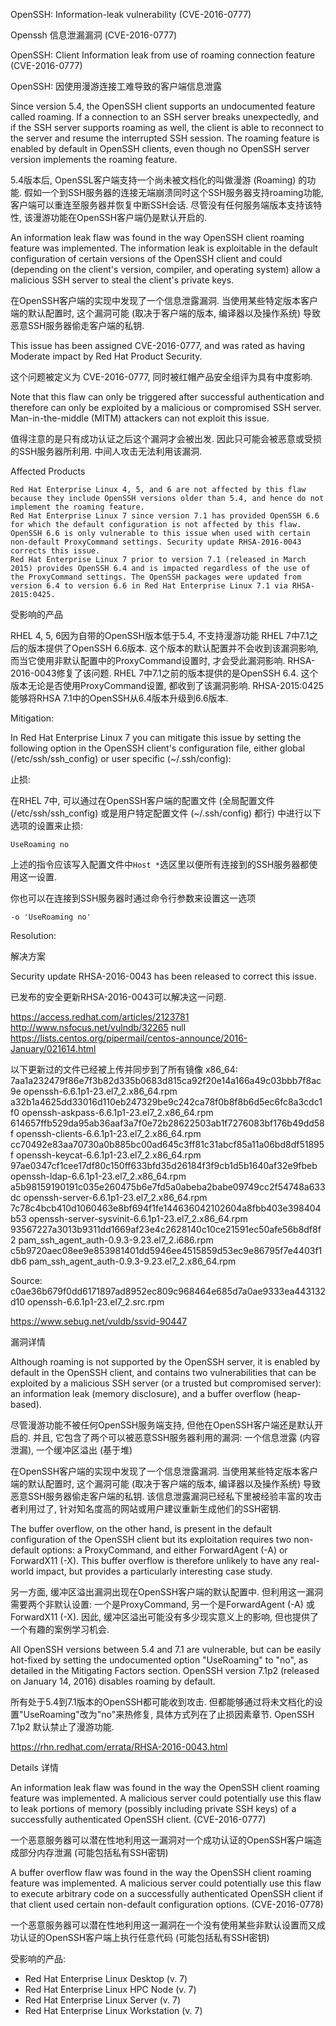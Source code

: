 
OpenSSH: Information-leak vulnerability (CVE-2016-0777) 

Openssh 信息泄漏漏洞 (CVE-2016-0777)

OpenSSH: Client Information leak from use of roaming connection feature (CVE-2016-0777)

OpenSSH: 因使用漫游连接工难导致的客户端信息泄露

Since version 5.4, the OpenSSH client supports an undocumented feature called roaming. If a connection to an SSH server breaks unexpectedly, and if the SSH server supports roaming as well, the client is able to reconnect to the server and resume the interrupted SSH session. The roaming feature is enabled by default in OpenSSH clients, even though no OpenSSH server version implements the roaming feature.

5.4版本后, OpenSSL客户端支持一个尚未被文档化的叫做漫游 (Roaming) 的功能. 假如一个到SSH服务器的连接无端崩溃同时这个SSH服务器支持roaming功能, 客户端可以重连至服务器并恢复中断SSH会话. 尽管没有任何服务端版本支持该特性, 该漫游功能在OpenSSH客户端仍是默认开启的.

An information leak flaw was found in the way OpenSSH client roaming feature was implemented. The information leak is exploitable in the default configuration of certain versions of the OpenSSH client and could (depending on the client's version, compiler, and operating system) allow a malicious SSH server to steal the client's private keys.

在OpenSSH客户端的实现中发现了一个信息泄露漏洞. 当使用某些特定版本客户端的默认配置时, 这个漏洞可能 (取决于客户端的版本, 编译器以及操作系统) 导致恶意SSH服务器偷走客户端的私钥.

This issue has been assigned CVE-2016-0777, and was rated as having Moderate impact by Red Hat Product Security.

这个问题被定义为 CVE-2016-0777, 同时被红帽产品安全组评为具有中度影响.

Note that this flaw can only be triggered after successful authentication and therefore can only be exploited by a malicious or compromised SSH server. Man-in-the-middle (MITM) attackers can not exploit this issue.

值得注意的是只有成功认证之后这个漏洞才会被出发. 因此只可能会被恶意或受损的SSH服务器所利用. 中间人攻击无法利用该漏洞.

Affected Products

    Red Hat Enterprise Linux 4, 5, and 6 are not affected by this flaw because they include OpenSSH versions older than 5.4, and hence do not implement the roaming feature.
    Red Hat Enterprise Linux 7 since version 7.1 has provided OpenSSH 6.6 for which the default configuration is not affected by this flaw. OpenSSH 6.6 is only vulnerable to this issue when used with certain non-default ProxyCommand settings. Security update RHSA-2016-0043 corrects this issue.
    Red Hat Enterprise Linux 7 prior to version 7.1 (released in March 2015) provides OpenSSH 6.4 and is impacted regardless of the use of the ProxyCommand settings. The OpenSSH packages were updated from version 6.4 to version 6.6 in Red Hat Enterprise Linux 7.1 via RHSA-2015:0425.


受影响的产品

RHEL 4, 5, 6因为自带的OpenSSH版本低于5.4, 不支持漫游功能
RHEL 7中7.1之后的版本提供了OpenSSH 6.6版本. 这个版本的默认配置并不会收到该漏洞影响, 而当它使用非默认配置中的ProxyCommand设置时, 才会受此漏洞影响. RHSA-2016-0043修复了该问题.
RHEL 7中7.1之前的版本提供的是OpenSSH 6.4. 这个版本无论是否使用ProxyCommand设置, 都收到了该漏洞影响. RHSA-2015:0425能够将RHSA 7.1中的OpenSSH从6.4版本升级到6.6版本.

Mitigation:

In Red Hat Enterprise Linux 7 you can mitigate this issue by setting the following option in the OpenSSH client's configuration file, either global (/etc/ssh/ssh_config) or user specific (~/.ssh/config):

止损:

在RHEL 7中, 可以通过在OpenSSH客户端的配置文件 (全局配置文件 (/etc/ssh/ssh_config) 或是用户特定配置文件 (~/.ssh/config) 都行) 中进行以下选项的设置来止损:

    UseRoaming no

上述的指令应该写入配置文件中`Host *`选区里以便所有连接到的SSH服务器都使用这一设置.

你也可以在连接到SSH服务器时通过命令行参数来设置这一选项

    -o 'UseRoaming no'

Resolution:

解决方案

Security update RHSA-2016-0043 has been released to correct this issue.

已发布的安全更新RHSA-2016-0043可以解决这一问题.


https://access.redhat.com/articles/2123781
http://www.nsfocus.net/vulndb/32265
null
https://lists.centos.org/pipermail/centos-announce/2016-January/021614.html

以下更新过的文件已经被上传并同步到了所有镜像
x86_64:
7aa1a232479f86e7f3b82d335b0683d815ca92f20e14a166a49c03bbb7f8ac9e  openssh-6.6.1p1-23.el7_2.x86_64.rpm
a32b1a4625dd33016d110eb247329be9c242ca78f0b8f8b6d5ec6fc8a3cdc1f0  openssh-askpass-6.6.1p1-23.el7_2.x86_64.rpm
614657ffb529da95ab36aaf3a7f0e72b28622503ab1f7276083bf176b49dd58f  openssh-clients-6.6.1p1-23.el7_2.x86_64.rpm
cc70492e83aa70730a0b885bc00ad645c3ff81c31abcf85a11a06bd8df51895f  openssh-keycat-6.6.1p1-23.el7_2.x86_64.rpm
97ae0347cf1cee17df80c150ff633bfd35d26184f3f9cb1d5b1640af32e9fbeb  openssh-ldap-6.6.1p1-23.el7_2.x86_64.rpm
a5b98159190191c035e260475b6e7fd5a0abeba2babe09749cc2f54748a633dc  openssh-server-6.6.1p1-23.el7_2.x86_64.rpm
7c78c4bcb410d1060463e8bf694f1fe144636042102604a8fbb403e398404b53  openssh-server-sysvinit-6.6.1p1-23.el7_2.x86_64.rpm
93567227a3013b9311dd1669af23e4c2628140c10ce21591ec50afe56b8df8f2  pam_ssh_agent_auth-0.9.3-9.23.el7_2.i686.rpm
c5b9720aec08ee9e853981401dd5946ee4515859d53ec9e86795f7e4403f1db6  pam_ssh_agent_auth-0.9.3-9.23.el7_2.x86_64.rpm

Source:
c0ae36b679f0dd6171897ad8952ec809c968464e685d7a0ae9333ea443132d10  openssh-6.6.1p1-23.el7_2.src.rpm

https://www.sebug.net/vuldb/ssvid-90447

漏洞详情

Although roaming is not supported by the OpenSSH server, it is enabled by default in the OpenSSH client, and contains two vulnerabilities that can be exploited by a malicious SSH server (or a trusted but compromised server): an information leak (memory disclosure), and a buffer overflow (heap-based).

尽管漫游功能不被任何OpenSSH服务端支持, 但他在OpenSSH客户端还是默认开启的. 并且, 它包含了两个可以被恶意SSH服务器利用的漏洞: 一个信息泄露 (内容泄漏), 一个缓冲区溢出 (基于堆)

在OpenSSH客户端的实现中发现了一个信息泄露漏洞. 当使用某些特定版本客户端的默认配置时, 这个漏洞可能 (取决于客户端的版本, 编译器以及操作系统) 导致恶意SSH服务器偷走客户端的私钥. 该信息泄露漏洞已经私下里被经验丰富的攻击者利用过了, 针对知名度高的网站或用户建议重新生成他们的SSH密钥.

The buffer overflow, on the other hand, is present in the default configuration of the OpenSSH client but its exploitation requires two non-default options: a ProxyCommand, and either ForwardAgent (-A) or ForwardX11 (-X). This buffer overflow is therefore unlikely to have any real-world impact, but provides a particularly interesting case study.

另一方面, 缓冲区溢出漏洞出现在OpenSSH客户端的默认配置中. 但利用这一漏洞需要两个非默认设置: 一个是ProxyCommand, 另一个是ForwardAgent (-A) 或ForwardX11 (-X). 因此, 缓冲区溢出可能没有多少现实意义上的影响, 但也提供了一个有趣的案例学习机会.

All OpenSSH versions between 5.4 and 7.1 are vulnerable, but can be easily hot-fixed by setting the undocumented option "UseRoaming" to "no", as detailed in the Mitigating Factors section. OpenSSH version 7.1p2 (released on January 14, 2016) disables roaming by default.

所有处于5.4到7.1版本的OpenSSH都可能收到攻击. 但都能够通过将未文档化的设置"UseRoaming"改为"no"来热修复, 具体方式列在了止损因素章节. OpenSSH 7.1p2 默认禁止了漫游功能.


https://rhn.redhat.com/errata/RHSA-2016-0043.html

Details
详情

An information leak flaw was found in the way the OpenSSH client roaming feature was implemented. A malicious server could potentially use this flaw to leak portions of memory (possibly including private SSH keys) of a successfully authenticated OpenSSH client. (CVE-2016-0777) 

一个恶意服务器可以潜在性地利用这一漏洞对一个成功认证的OpenSSH客户端造成部分内存泄漏 (可能包括私有SSH密钥)

A buffer overflow flaw was found in the way the OpenSSH client roaming feature was implemented. A malicious server could potentially use this flaw to execute arbitrary code on a successfully authenticated OpenSSH client if that client used certain non-default configuration options. (CVE-2016-0778) 

一个恶意服务器可以潜在性地利用这一漏洞在一个没有使用某些非默认设置而又成功认证的OpenSSH客户端上执行任意代码 (可能包括私有SSH密钥)


受影响的产品:
* Red Hat Enterprise Linux Desktop (v. 7)
* Red Hat Enterprise Linux HPC Node (v. 7)
* Red Hat Enterprise Linux Server (v. 7)
* Red Hat Enterprise Linux Workstation (v. 7)









